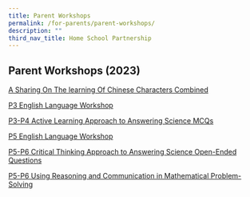```yaml
---
title: Parent Workshops
permalink: /for-parents/parent-workshops/
description: ""
third_nav_title: Home School Partnership
---
```

## Parent Workshops (2023)
[A Sharing On The learning Of Chinese Characters Combined](/files/For%20Parents%20(2023)/A%20sharing%20on%20the%20learning%20of%20Chinese%20characters%20Combined.pdf)

[P3 English Language Workshop](/files/For%20Parents%20(2023)/2023%20P3%20EL%20Parent%20Workshop_3%20March%202023.pdf)

[P3-P4 Active Learning Approach to Answering Science MCQs](/files/For%20Parents%20(2023)/sci_2023_p3-p4_parents%20workshop_active%20learning_31%20mar_final%20(1).pdf)

[P5 English Language Workshop](/files/For%20Parents%20(2023)/el%20p5%20parent%20workshop_29%20march%202023.pdf)

[P5-P6 Critical Thinking Approach to Answering Science Open-Ended Questions](/files/For%20Parents%20(2023)/P5-P6_Parents%20Workshop_Critical%20Thinking%20(Science)_24%20Mar.pdf)

[P5-P6 Using Reasoning and Communication in Mathematical Problem-Solving](/files/For%20Parents%20(2023)/Reasoning%20and%20Communication%20Parents%20Workshop%202023%20Website.pdf)